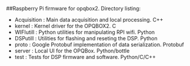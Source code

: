 ##Raspberry Pi firmware for opqbox2.
Directory listing:

- Acquisition : Main data acquisition and local processing. C++
- kernel : Kernel driver for the OPQBOX2. C
- WIFIutill : Python utilities for manipulating RPI wifi. Python
- DSPutill : Utilities for flashing and reseting the DSP. Python
- proto : Google Protobuf implementation of data serialization. Protobuf
- server : Local UI for the OPQBox. Python/bottle
- test : Tests for DSP firmware and software. Python/C/C++

